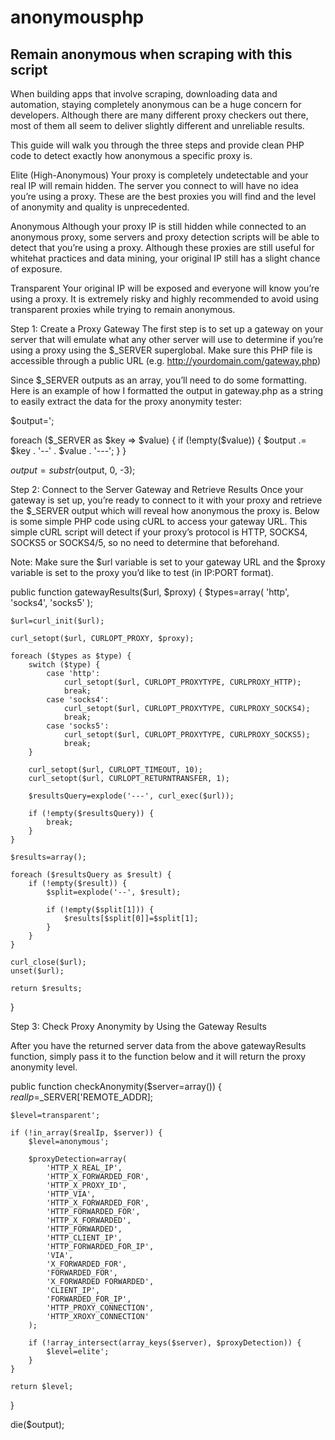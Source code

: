 anonymousphp
============

Remain anonymous when scraping with this script
--

When building apps that involve scraping, downloading data and automation, staying completely anonymous can be a huge concern for developers. Although there are many different proxy checkers out there, most of them all seem to deliver slightly different and unreliable results.

This guide will walk you through the three steps and provide clean PHP code to detect exactly how anonymous a specific proxy is.

Elite (High-Anonymous)
Your proxy is completely undetectable and your real IP will remain hidden. The server you connect to will have no idea you’re using a proxy. These are the best proxies you will find and the level of anonymity and quality is unprecedented.

Anonymous
Although your proxy IP is still hidden while connected to an anonymous proxy, some servers and proxy detection scripts will be able to detect that you’re using a proxy. Although these proxies are still useful for whitehat practices and data mining, your original IP still has a slight chance of exposure.

Transparent
Your original IP will be exposed and everyone will know you’re using a proxy. It is extremely risky and highly recommended to avoid using transparent proxies while trying to remain anonymous.

Step 1: Create a Proxy Gateway
The first step is to set up a gateway on your server that will emulate what any other server will use to determine if you’re using a proxy using the $_SERVER superglobal. Make sure this PHP file is accessible through a public URL (e.g. http://yourdomain.com/gateway.php)

Since $_SERVER outputs as an array, you’ll need to do some formatting. Here is an example of how I formatted the output in gateway.php as a string to easily extract the data for the proxy anonymity tester:

$output=';

foreach ($_SERVER as $key => $value) {
    if (!empty($value)) {
        $output .= $key . '--' . $value . '---';
    }
}

$output=substr($output, 0, -3);

Step 2: Connect to the Server Gateway and Retrieve Results
Once your gateway is set up, you’re ready to connect to it with your proxy and retrieve the $_SERVER output which will reveal how anonymous the proxy is. Below is some simple PHP code using cURL to access your gateway URL. This simple cURL script will detect if your proxy’s protocol is HTTP, SOCKS4, SOCKS5 or SOCKS4/5, so no need to determine that beforehand.

Note: Make sure the $url variable is set to your gateway URL and the $proxy variable is set to the proxy you’d like to test (in IP:PORT format).

public function gatewayResults($url, $proxy) {
    $types=array(
        'http',
        'socks4',
        'socks5'
    );

    $url=curl_init($url);

    curl_setopt($url, CURLOPT_PROXY, $proxy);

    foreach ($types as $type) {
        switch ($type) {
            case 'http':
                curl_setopt($url, CURLOPT_PROXYTYPE, CURLPROXY_HTTP);
                break;
            case 'socks4':
                curl_setopt($url, CURLOPT_PROXYTYPE, CURLPROXY_SOCKS4);
                break;
            case 'socks5':
                curl_setopt($url, CURLOPT_PROXYTYPE, CURLPROXY_SOCKS5);
                break;
        }

        curl_setopt($url, CURLOPT_TIMEOUT, 10);
        curl_setopt($url, CURLOPT_RETURNTRANSFER, 1);

        $resultsQuery=explode('---', curl_exec($url));

        if (!empty($resultsQuery)) {
            break;
        }
    }

    $results=array();

    foreach ($resultsQuery as $result) {
        if (!empty($result)) {
            $split=explode('--', $result);

            if (!empty($split[1])) {
                $results[$split[0]]=$split[1];
            }
        }
    }

    curl_close($url);
    unset($url);

    return $results;
} 

Step 3: Check Proxy Anonymity by Using the Gateway Results

After you have the returned server data from the above gatewayResults function, simply pass it to the function below and it will return the proxy anonymity level.

public function checkAnonymity($server=array()) {
    $realIp=$_SERVER['REMOTE_ADDR];

    $level=transparent';

    if (!in_array($realIp, $server)) {
        $level=anonymous';

        $proxyDetection=array(
            'HTTP_X_REAL_IP',
            'HTTP_X_FORWARDED_FOR',
            'HTTP_X_PROXY_ID',
            'HTTP_VIA',
            'HTTP_X_FORWARDED_FOR',
            'HTTP_FORWARDED_FOR',
            'HTTP_X_FORWARDED',
            'HTTP_FORWARDED',
            'HTTP_CLIENT_IP',
            'HTTP_FORWARDED_FOR_IP',
            'VIA',
            'X_FORWARDED_FOR',
            'FORWARDED_FOR',
            'X_FORWARDED FORWARDED',
            'CLIENT_IP',
            'FORWARDED_FOR_IP',
            'HTTP_PROXY_CONNECTION',
            'HTTP_XROXY_CONNECTION'
        );

        if (!array_intersect(array_keys($server), $proxyDetection)) {
            $level=elite';
        }
    }

    return $level;
} 

die($output); 
